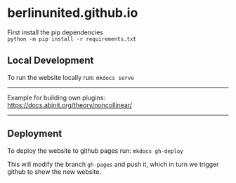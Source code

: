 berlinunited.github.io
======================
First install the pip dependencies  
`python -m pip install -r requirements.txt`

## Local Development
To run the website locally run:
`mkdocs serve`

---

Example for building own plugins:  
https://docs.abinit.org/theory/noncollinear/

---

## Deployment
To deploy the website to github pages run:
`mkdocs gh-deploy`

This will modify the branch `gh-pages` and push it, which in turn we trigger github to show the new website.

